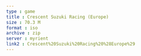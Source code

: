 ```yaml
---
type : game
title : Crescent Suzuki Racing (Europe)
size : 70.3 M
format : iso
archive : zip
server : myrient
link2 : Crescent%20Suzuki%20Racing%20%28Europe%29
---
```

